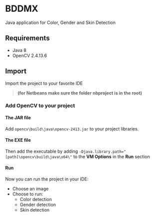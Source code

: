 # BDDMX

Java application for Color, Gender and Skin Detection

## Requirements

* Java 8  
* OpenCV 2.4.13.6

## Import

Import the project to your favorite IDE  
> **(for Netbeans make sure  the folder nbproject is in the root)**

### Add OpenCV to your project

#### The JAR file

Add `opencv\build\java\opencv-2413.jar` to your project libraries.

#### The EXE file

Then add the executable by adding `-Djava.library.path="[path]\opencv\build\java\x64\"` to the **VM Options** in the **Run** section

#### Run

Now you can run the project in your IDE:
* Choose an image
* Choose to run:
    * Color detection
    * Gender detection
    * Skin detection
